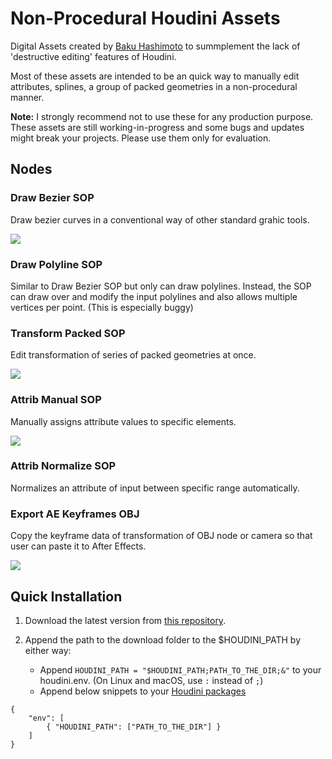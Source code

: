 # Non-Procedural Houdini Assets

Digital Assets created by [Baku Hashimoto](https://baku89.com) to summplement the lack of 'destructive editing' features of Houdini.

Most of these assets are intended to be an quick way to manually edit attributes, splines, a group of packed geometries in a non-procedural manner.

**Note:** I strongly recommend not to use these for any production purpose. These assets are still working-in-progress and some bugs and updates might break your projects. Please use them only for evaluation.

## Nodes

### Draw Bezier SOP

Draw bezier curves in a conventional way of other standard grahic tools.

![](./previews/draw_bezier.gif)

### Draw Polyline SOP

Similar to Draw Bezier SOP but only can draw polylines. Instead, the SOP can draw over and modify the input polylines and also allows multiple vertices per point. (This is especially buggy)

### Transform Packed SOP

Edit transformation of series of packed geometries at once.

![](./previews/transform_packed.gif)

### Attrib Manual SOP

Manually assigns attribute values to specific elements.

![](./previews/attrib_manual.gif)

### Attrib Normalize SOP

Normalizes an attribute of input between specific range automatically.

### Export AE Keyframes OBJ

Copy the keyframe data of transformation of OBJ node or camera so that user can paste it to After Effects.

![](./previews/export_ae_keyframes.gif)

## Quick Installation

1. Download the latest version from [this repository](https://github.com/baku89/baku-hda/archive/master.zip).
1. Append the path to the download folder to the \$HOUDINI_PATH by either way:

   - Append `HOUDINI_PATH = "$HOUDINI_PATH;PATH_TO_THE_DIR;&"` to your houdini.env. (On Linux and macOS, use `:` instead of `;`)
   - Append below snippets to your [Houdini packages](https://www.sidefx.com/docs/houdini/ref/plugins.html)

```
{
	"env": [
		{ "HOUDINI_PATH": ["PATH_TO_THE_DIR"] }
	]
}
```
